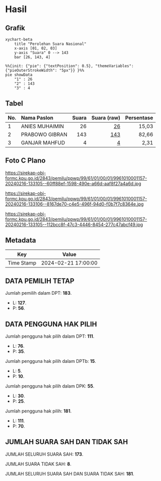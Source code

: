 # Hasil

## Grafik

```mermaid
xychart-beta
    title "Perolehan Suara Nasional"
    x-axis [01, 02, 03]
    y-axis "Suara" 0 --> 143
    bar [26, 143, 4]
```

```mermaid
%%{init: {"pie": {"textPosition": 0.5}, "themeVariables": {"pieOuterStrokeWidth": "5px"}} }%%
pie showData
    "1" : 26
    "2" : 143
    "3" : 4
```

## Tabel

| No. | Nama Paslon    | Suara | Suara (raw) | Persentase |
|:--- |:-------------- | -----:| -----------:| ----------:|
| 1   | ANIES MUHAIMIN | 26    | [26][p-1]   | 15,03      |
| 2   | PRABOWO GIBRAN | 143   | [143][p-2]  | 82,66      |
| 3   | GANJAR MAHFUD  | 4     | [4][p-3]    | 2,31       |


[p-1]: https://github.com/gigit-pemilu/pemilu-2024/blob/main/pilpres/hitung-suara/sub/99-luar-negeri/sub/61-kota-kinabalu-malaysia/sub/01-kota-kinabalu-malaysia/sub/0001-kota-kinabalu-malaysia/sub/157-ksk-146/sub/paslon-1.txt
[p-2]: https://github.com/gigit-pemilu/pemilu-2024/blob/main/pilpres/hitung-suara/sub/99-luar-negeri/sub/61-kota-kinabalu-malaysia/sub/01-kota-kinabalu-malaysia/sub/0001-kota-kinabalu-malaysia/sub/157-ksk-146/sub/paslon-2.txt
[p-3]: https://github.com/gigit-pemilu/pemilu-2024/blob/main/pilpres/hitung-suara/sub/99-luar-negeri/sub/61-kota-kinabalu-malaysia/sub/01-kota-kinabalu-malaysia/sub/0001-kota-kinabalu-malaysia/sub/157-ksk-146/sub/paslon-3.txt

## Foto C Plano

https://sirekap-obj-formc.kpu.go.id/2843/pemilu/ppwp/99/61/01/00/01/9961010001157-20240216-133105--60ff88ef-1598-490e-a66d-aaf8f27a4a6d.jpg

https://sirekap-obj-formc.kpu.go.id/2843/pemilu/ppwp/99/61/01/00/01/9961010001157-20240216-133106--8167de70-c4e5-496f-94d0-f0b7f7c8364e.jpg

https://sirekap-obj-formc.kpu.go.id/2843/pemilu/ppwp/99/61/01/00/01/9961010001157-20240216-133105--112bcc8f-47c3-4446-8454-277c47abcf49.jpg


## Metadata

| Key        | Value               |
| ---------- | ------------------- |
| Time Stamp | 2024-02-21 17:00:00 |


## DATA PEMILIH TETAP

Jumlah pemilih dalam DPT: **183**.
 * L: **127**.
 * P: **56**.

## DATA PENGGUNA HAK PILIH

Jumlah pengguna hak pilih dalam DPT: **111**.
 * L: **76**.
 * P: **35**.

Jumlah pengguna hak pilih dalam DPTb: **15**.
 * L: **5**.
 * P: **10**.

Jumlah pengguna hak pilih dalam DPK: **55**.
 * L: **30**.
 * P: **25**.

Jumlah pengguna hak pilih: **181**.
 * L: **111**.
 * P: **70**.

## JUMLAH SUARA SAH DAN TIDAK SAH

JUMLAH SELURUH SUARA SAH: **173**.

JUMLAH SUARA TIDAK SAH: **8**.

JUMLAH SELURUH SUARA SAH DAN SUARA TIDAK SAH: **181**.


